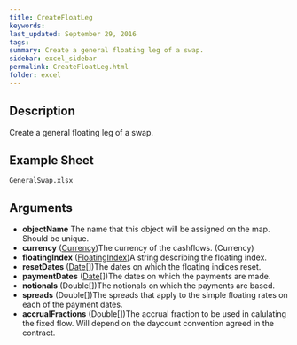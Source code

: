 ```yaml
---
title: CreateFloatLeg
keywords:
last_updated: September 29, 2016
tags:
summary: Create a general floating leg of a swap.
sidebar: excel_sidebar
permalink: CreateFloatLeg.html
folder: excel
---
```


## Description
Create a general floating leg of a swap.

<!--HUMAN EDIT START-->

<!--## Details-->

<!--HUMAN EDIT END-->

## Example Sheet

    GeneralSwap.xlsx

## Arguments

* **objectName** The name that this object will be assigned on the map.  Should be unique.
* **currency** ([Currency](Currency.html))The currency of the cashflows. (Currency)
* **floatingIndex** ([FloatingIndex](FloatingIndex.html))A string describing the floating index.
* **resetDates** ([Date](Date.html)[])The dates on which the floating indices reset.
* **paymentDates** ([Date](Date.html)[])The dates on which the payments are made.
* **notionals** (Double[])The notionals on which the payments are based.
* **spreads** (Double[])The spreads that apply to the simple floating rates on each of the payment dates.
* **accrualFractions** (Double[])The accrual fraction to be used in calulating the fixed flow.  Will depend on the daycount convention agreed in the contract.

<!--HUMAN EDIT START-->

<!--## Validation-->

<!--HUMAN EDIT END-->

